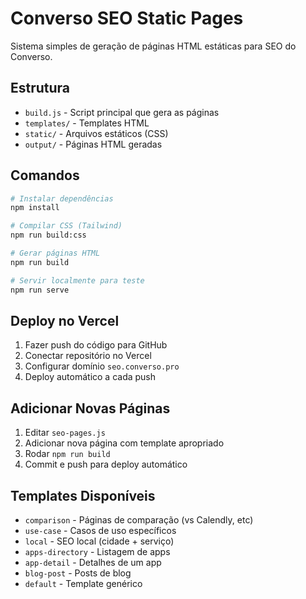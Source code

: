 # Converso SEO Static Pages

Sistema simples de geração de páginas HTML estáticas para SEO do Converso.

## Estrutura

- `build.js` - Script principal que gera as páginas
- `templates/` - Templates HTML
- `static/` - Arquivos estáticos (CSS)
- `output/` - Páginas HTML geradas

## Comandos

```bash
# Instalar dependências
npm install

# Compilar CSS (Tailwind)
npm run build:css

# Gerar páginas HTML
npm run build

# Servir localmente para teste
npm run serve
```

## Deploy no Vercel

1. Fazer push do código para GitHub
2. Conectar repositório no Vercel
3. Configurar domínio `seo.converso.pro`
4. Deploy automático a cada push

## Adicionar Novas Páginas

1. Editar `seo-pages.js`
2. Adicionar nova página com template apropriado
3. Rodar `npm run build`
4. Commit e push para deploy automático

## Templates Disponíveis

- `comparison` - Páginas de comparação (vs Calendly, etc)
- `use-case` - Casos de uso específicos
- `local` - SEO local (cidade + serviço)
- `apps-directory` - Listagem de apps
- `app-detail` - Detalhes de um app
- `blog-post` - Posts de blog
- `default` - Template genérico